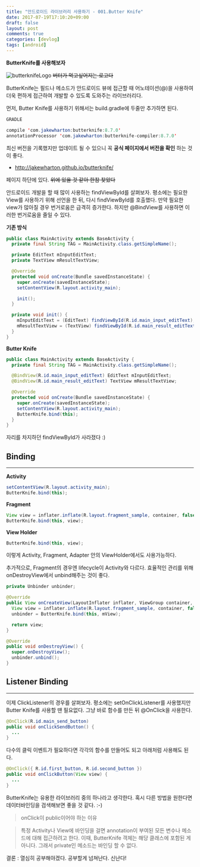```yaml
---
title: "안드로이드 라이브러리 사용하기 - 001.Butter Knife"
date: 2017-07-19T17:10:20+09:00
draft: false
layout: post
comments: true
categories: [devlog]
tags: [android]
---
```


**ButterKnife를 사용해보자**

![butterknifeLogo](https://github.com/JakeWharton/butterknife/raw/master/website/static/logo.png)
~~버터가 먹고싶어지는 로고다~~

ButterKnife는 필드나 메소드가 안드로이드 뷰에 접근할 때 어노테이션(@)을 사용하여 더욱 편하게 접근하여 개발할 수 있도록 도와주는 라이브러리다.

먼저, Butter Knife를 사용하기 위해서는 build.gradle에 두줄만 추가하면 된다.

~~~java
GRADLE

compile 'com.jakewharton:butterknife:8.7.0'
annotationProcessor 'com.jakewharton:butterknife-compiler:8.7.0'
~~~

최신 버전을 기록했지만 업데이트 될 수 있으니 꼭 **공식 페이지에서 버전을 확인** 하는 것이 좋다.

* http://jakewharton.github.io/butterknife/

페이지 하단에 있다.
~~위에 있을 것 같아 한참 찾았다~~


 안드로이드 개발을 할 때 많이 사용하는 findViewById를 살펴보자. 평소에는 필요한 View를 사용하기 위해 선언을 한 뒤, 다시 findViewById를 호출했다. 만약 필요한 view가 많아질 경우 번거로움은 급격히 증가한다. 하지만 @BindView를 사용하면 이러한 번거로움을 줄일 수 있다.

**기존 방식**
~~~java
public class MainActivity extends BaseActivity {
  private final String TAG = MainActivity.class.getSimpleName();

  private EditText mInputEditText;
  private TextView mResultTextView;

  @Override
  protected void onCreate(Bundle savedInstanceState) {
    super.onCreate(savedInstanceState);
    setContentView(R.layout.activity_main);

    init();
  }

  private void init() {
    mInputEditText = (EditText) findViewById(R.id.main_input_editText);
    mResultTextView = (TextView) findViewById(R.id.main_result_editText);
  }
}
~~~

**Butter Knife**
~~~java
public class MainActivity extends BaseActivity {
  private final String TAG = MainActivity.class.getSimpleName();

  @BindView(R.id.main_input_editText) EditText mInputEditText;
  @BindView(R.id.main_result_editText) TextView mResultTextView;

  @Override
  protected void onCreate(Bundle savedInstanceState) {
    super.onCreate(savedInstanceState);
    setContentView(R.layout.activity_main);
    ButterKnife.bind(this);
  }
}
~~~

자리를 차지하던 findViewById가 사라졌다 :)


Binding
-----
- - -  
**Activity**
~~~java
setContentView(R.layout.activity_main);
ButterKnife.bind(this);
~~~


**Fragment**
~~~java
View view = inflater.inflate(R.layout.fragment_sample, container, false);
ButterKnife.bind(this, view);
~~~

**View Holder**
~~~java
ButterKnife.bind(this, view);
~~~

이렇게 Activity, Fragment, Adapter 안의 ViewHolder에서도 사용가능하다.

추가적으로, Fragment의 경우엔 lifecycle이 Activity와 다르다. 효율적인 관리를 위해 onDestroyView에서 unbind해주는 것이 좋다.
~~~java
private Unbinder unbinder;

@Override
public View onCreateView(LayoutInflater inflater, ViewGroup container, Bundle savedInstanceState) {
  View view = inflater.inflate(R.layout.fragment_sample, container, false);
  unbinder = ButterKnife.bind(this, mView);

  return view;
}

@Override
public void onDestroyView() {
  super.onDestroyView();
  unbinder.unbind();
}

~~~


Listener Binding
-----
- - -  
이제 ClickListener의 경우를 살펴보자.
평소에는 setOnClickListener를 사용했지만 Butter Knife를 사용할 땐 필요없다.
그냥 바로 함수를 만든 뒤 @OnClick을 사용한다.

~~~java
@OnClick(R.id.main_send_button)
public void onClickSendButton() {
  ...
}
~~~

다수의 클릭 이벤트가 필요하다면 각각의 함수를 만들어도 되고 아래처럼 사용해도 된다.

~~~java
@OnClick({ R.id.first_button, R.id.second_button })
public void onClickButton(View view) {
  ...
}
~~~

ButterKnife는 유용한 라이브러리 중의 하나라고 생각한다. 혹시 다른 방법을 원한다면 데이터바인딩을 검색해보면 좋을 것 같다. :-)  



> onClick이 public이어야 하는 이유

> 특정 Activity나 View에 바인딩을 걸면 annotation이 부여된 모든 변수나 메소드에 대해 접근하려고 한다. 이때, ButterKnife 객체는 해당 클래스에 포함된 게 아니다. 그래서 private인 메소드는 바인딩 할 수 없다.


결론 : 열심히 공부해야겠다. 공부할게 넘쳐난다. 신난다!
